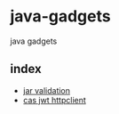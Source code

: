 # java-gadgets
java gadgets 

## index
- [jar validation](https://github.com/pplm/java-gadgets/tree/master/jar-validation)
- [cas jwt httpclient](https://github.com/pplm/java-gadgets/tree/master/cas-jwt-httpclient)